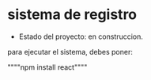 <h1> sistema de registro </h1>

- Estado del proyecto: en construccion.

para ejecutar el sistema, debes poner: 

""""npm install react""""
